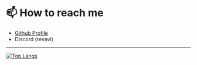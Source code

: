 # 📫 How to reach me

- [Github Profile](https://github.com/Revavi)
- Discord (revavi)

---

[![Top Langs](https://github-readme-stats.vercel.app/api/top-langs/?username=Revavi)](https://github.com/Revavi)
